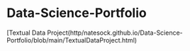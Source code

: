 # Data-Science-Portfolio
[Textual Data Project(http/natesock.github.io/Data-Science-Portfolio/blob/main/TextualDataProject.html)
